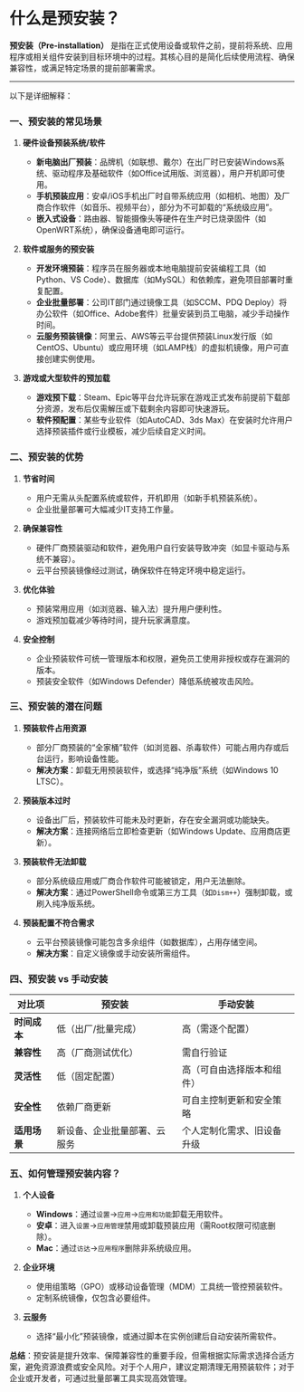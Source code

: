 # 什么是预安装？

**预安装（Pre-installation）** 是指在正式使用设备或软件之前，提前将系统、应用程序或相关组件安装到目标环境中的过程。其核心目的是简化后续使用流程、确保兼容性，或满足特定场景的提前部署需求。

---

以下是详细解释：

### **一、预安装的常见场景**
1. **硬件设备预装系统/软件**  
   - **新电脑出厂预装**：品牌机（如联想、戴尔）在出厂时已安装Windows系统、驱动程序及基础软件（如Office试用版、浏览器），用户开机即可使用。  
   - **手机预装应用**：安卓/iOS手机出厂时自带系统应用（如相机、地图）及厂商合作软件（如音乐、视频平台），部分为不可卸载的“系统级应用”。  
   - **嵌入式设备**：路由器、智能摄像头等硬件在生产时已烧录固件（如OpenWRT系统），确保设备通电即可运行。

2. **软件或服务的预安装**  
   - **开发环境预装**：程序员在服务器或本地电脑提前安装编程工具（如Python、VS Code）、数据库（如MySQL）和依赖库，避免项目部署时重复配置。  
   - **企业批量部署**：公司IT部门通过镜像工具（如SCCM、PDQ Deploy）将办公软件（如Office、Adobe套件）批量安装到员工电脑，减少手动操作时间。  
   - **云服务预装镜像**：阿里云、AWS等云平台提供预装Linux发行版（如CentOS、Ubuntu）或应用环境（如LAMP栈）的虚拟机镜像，用户可直接创建实例使用。

3. **游戏或大型软件的预加载**  
   - **游戏预下载**：Steam、Epic等平台允许玩家在游戏正式发布前提前下载部分资源，发布后仅需解压或下载剩余内容即可快速游玩。  
   - **软件预配置**：某些专业软件（如AutoCAD、3ds Max）在安装时允许用户选择预装插件或行业模板，减少后续自定义时间。

### **二、预安装的优势**
1. **节省时间**  
   - 用户无需从头配置系统或软件，开机即用（如新手机预装系统）。  
   - 企业批量部署可大幅减少IT支持工作量。

2. **确保兼容性**  
   - 硬件厂商预装驱动和软件，避免用户自行安装导致冲突（如显卡驱动与系统不兼容）。  
   - 云平台预装镜像经过测试，确保软件在特定环境中稳定运行。

3. **优化体验**  
   - 预装常用应用（如浏览器、输入法）提升用户便利性。  
   - 游戏预加载减少等待时间，提升玩家满意度。

4. **安全控制**  
   - 企业预装软件可统一管理版本和权限，避免员工使用非授权或存在漏洞的版本。  
   - 预装安全软件（如Windows Defender）降低系统被攻击风险。

### **三、预安装的潜在问题**
1. **预装软件占用资源**  
   - 部分厂商预装的“全家桶”软件（如浏览器、杀毒软件）可能占用内存或后台运行，影响设备性能。  
   - **解决方案**：卸载无用预装软件，或选择“纯净版”系统（如Windows 10 LTSC）。

2. **预装版本过时**  
   - 设备出厂后，预装软件可能未及时更新，存在安全漏洞或功能缺失。  
   - **解决方案**：连接网络后立即检查更新（如Windows Update、应用商店更新）。

3. **预装软件无法卸载**  
   - 部分系统级应用或厂商合作软件可能被锁定，用户无法删除。  
   - **解决方案**：通过PowerShell命令或第三方工具（如`Dism++`）强制卸载，或刷入纯净版系统。

4. **预装配置不符合需求**  
   - 云平台预装镜像可能包含多余组件（如数据库），占用存储空间。  
   - **解决方案**：自定义镜像或手动安装所需组件。

### **四、预安装 vs 手动安装**
| **对比项**       | **预安装**                          | **手动安装**                          |
|------------------|-------------------------------------|-------------------------------------|
| **时间成本**     | 低（出厂/批量完成）                  | 高（需逐个配置）                     |
| **兼容性**       | 高（厂商测试优化）                   | 需自行验证                           |
| **灵活性**       | 低（固定配置）                       | 高（可自由选择版本和组件）           |
| **安全性**       | 依赖厂商更新                         | 可自主控制更新和安全策略               |
| **适用场景**     | 新设备、企业批量部署、云服务         | 个人定制化需求、旧设备升级           |

### **五、如何管理预安装内容？**
1. **个人设备**  
   - **Windows**：通过`设置`→`应用`→`应用和功能`卸载无用软件。  
   - **安卓**：进入`设置`→`应用管理`禁用或卸载预装应用（需Root权限可彻底删除）。  
   - **Mac**：通过`访达`→`应用程序`删除非系统级应用。

2. **企业环境**  
   - 使用组策略（GPO）或移动设备管理（MDM）工具统一管控预装软件。  
   - 定制系统镜像，仅包含必要组件。

3. **云服务**  
   - 选择“最小化”预装镜像，或通过脚本在实例创建后自动安装所需软件。

**总结**：预安装是提升效率、保障兼容性的重要手段，但需根据实际需求选择合适方案，避免资源浪费或安全风险。对于个人用户，建议定期清理无用预装软件；对于企业或开发者，可通过批量部署工具实现高效管理。
